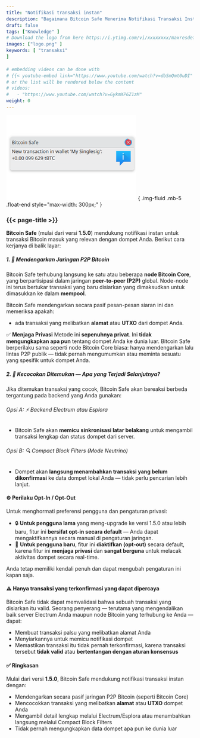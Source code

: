 ```yaml
---
title: "Notifikasi transaksi instan"
description: "Bagaimana Bitcoin Safe Menerima Notifikasi Transaksi Instan"
draft: false
tags: ["Knowledge" ]
# Download the logo from here https://i.ytimg.com/vi/xxxxxxxx/maxresdefault.jpg
images: ["logo.png" ]
keywords: [ "transaksi"
]

# embedding videos can be done with 
# {{< youtube-embed link="https://www.youtube.com/watch?v=dbSmQmt0uDI" >}}
# or the list will be rendered below the content
# videos:
#   - "https://www.youtube.com/watch?v=GykmXP6Z1zM"
weight: 0
---
```




![](logo.png)
{ .img-fluid .mb-5 .float-end style="max-width: 300px;" }


### {{< page-title >}}  
 
  


**Bitcoin Safe** (mulai dari versi **1.5.0**) mendukung notifikasi instan untuk transaksi Bitcoin masuk yang relevan dengan dompet Anda. Berikut cara kerjanya di balik layar:




##### 1. 📡 Mendengarkan Jaringan P2P Bitcoin

Bitcoin Safe terhubung langsung ke satu atau beberapa **node Bitcoin Core**, yang berpartisipasi dalam jaringan **peer-to-peer (P2P)** global. Node-node ini terus bertukar transaksi yang baru disiarkan yang dimaksudkan untuk dimasukkan ke dalam **mempool**.

Bitcoin Safe mendengarkan secara pasif pesan-pesan siaran ini dan memeriksa apakah:

* ada transaksi yang melibatkan **alamat** atau **UTXO** dari dompet Anda.

✅ **Menjaga Privasi**
Metode ini **sepenuhnya privat**. Ini **tidak mengungkapkan apa pun** tentang dompet Anda ke dunia luar.
Bitcoin Safe berperilaku sama seperti node Bitcoin Core biasa: hanya mendengarkan lalu lintas P2P publik — tidak pernah mengumumkan atau meminta sesuatu yang spesifik untuk dompet Anda.



##### 2. 🧠 Kecocokan Ditemukan — Apa yang Terjadi Selanjutnya?

Jika ditemukan transaksi yang cocok, Bitcoin Safe akan bereaksi berbeda tergantung pada backend yang Anda gunakan:

###### Opsi A: ⚡ Backend Electrum atau Esplora

* Bitcoin Safe akan **memicu sinkronisasi latar belakang** untuk mengambil transaksi lengkap dan status dompet dari server.

###### Opsi B: 🔍 Compact Block Filters (Mode Neutrino)

* Dompet akan **langsung menambahkan transaksi yang belum dikonfirmasi** ke data dompet lokal Anda — tidak perlu pencarian lebih lanjut.



#### ⚙️ Perilaku Opt-In / Opt-Out

Untuk menghormati preferensi pengguna dan pengaturan privasi:

* 🔒 **Untuk pengguna lama** yang meng-upgrade ke versi 1.5.0 atau lebih baru, fitur ini **bersifat opt-in secara default** — Anda dapat mengaktifkannya secara manual di pengaturan jaringan.
* 🚀 **Untuk pengguna baru**, fitur ini **diaktifkan (opt-out)** secara default, karena fitur ini **menjaga privasi** dan **sangat berguna** untuk melacak aktivitas dompet secara real-time.

Anda tetap memiliki kendali penuh dan dapat mengubah pengaturan ini kapan saja.
 
 


#### ⚠️  Hanya transaksi yang terkonfirmasi yang dapat dipercaya

Bitcoin Safe tidak dapat memvalidasi bahwa sebuah transaksi yang disiarkan itu valid. Seorang penyerang — terutama yang mengendalikan baik server Electrum Anda maupun node Bitcoin yang terhubung ke Anda — dapat:

* Membuat transaksi palsu yang melibatkan alamat Anda
* Menyiarkannya untuk memicu notifikasi dompet
* Memastikan transaksi itu tidak pernah terkonfirmasi, karena transaksi tersebut **tidak valid** atau **bertentangan dengan aturan konsensus**


  


#### ✅ Ringkasan

Mulai dari versi **1.5.0**, Bitcoin Safe mendukung notifikasi transaksi instan dengan:

* Mendengarkan secara pasif jaringan P2P Bitcoin (seperti Bitcoin Core)
* Mencocokkan transaksi yang melibatkan **alamat** atau **UTXO** dompet Anda
* Mengambil detail lengkap melalui Electrum/Esplora atau menambahkan langsung melalui Compact Block Filters
* Tidak pernah mengungkapkan data dompet apa pun ke dunia luar